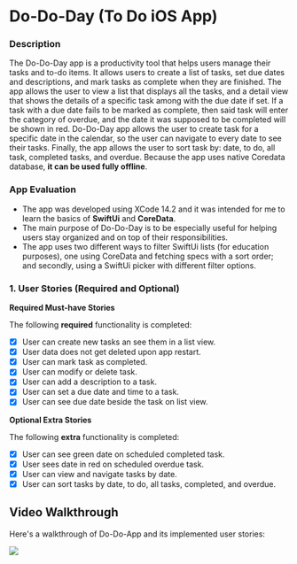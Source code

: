 # Do-Do-Day (To Do iOS App)
### Description
The Do-Do-Day app is a productivity tool that helps users manage their tasks and to-do items. 
It allows users to create a list of tasks, set due dates and descriptions, and mark tasks as complete when they are finished. 
The app allows the user to view a list that displays all the tasks, and a detail view that shows the details of a specific task among with the due date if set. 
If a task with a due date fails to be marked as complete, then said task will enter the category of overdue, and the date it was supposed to be completed
will be shown in red. Do-Do-Day app allows the user to create task for a specific date in the calendar, so the user can navigate to every date to see
their tasks. Finally, the app allows the user to sort task by: date, to do, all task, completed tasks, and overdue. Because the app uses native Coredata
database, **it can be used fully offline**.

### App Evaluation
- The app was developed using XCode 14.2 and it was intended for me to learn the basics of **SwiftUi** and **CoreData**.
- The main purpose of Do-Do-Day is to be especially useful for helping users stay organized and on top of their responsibilities.
- The app uses two different ways to filter SwiftUi lists (for education purposes), one using CoreData and fetching specs with a sort order; and secondly, using a SwiftUi picker with different filter options.

### 1. User Stories (Required and Optional)

**Required Must-have Stories**

The following **required** functionality is completed:

- [x] User can create new tasks an see them in a list view.
- [x] User data does not get deleted upon app restart.
- [x] User can mark task as completed.
- [x] User can modify or delete task.
- [x] User can add a description to a task.
- [x] User can set a due date and time to a task.
- [x] User can see due date beside the task on list view.

**Optional Extra Stories**

The following **extra** functionality is completed:

- [x] User can see green date on scheduled completed task.
- [x] User sees date in red on scheduled overdue task.
- [x] User can view and navigate tasks by date.
- [x] User can sort tasks by date, to do, all tasks, completed, and overdue.

## Video Walkthrough

Here's a walkthrough of Do-Do-App and its implemented user stories:

![](https://i.imgur.com/BtDy6qQ.gif)
